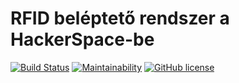 # RFID beléptető rendszer a HackerSpace-be

[![Build Status](https://travis-ci.com/D3vl0per/RFID-Door-Access.svg?token=yZsNy4qEqNvP28YpvSer&branch=master)](https://travis-ci.com/D3vl0per/RFID-Door-Access)
[![Maintainability](https://api.codeclimate.com/v1/badges/ec7912d9b7aee636e57d/maintainability)](https://codeclimate.com/github/D3vl0per/RFID-Door-Access/maintainability)
[![GitHub license](https://img.shields.io/github/license/Naereen/StrapDown.js.svg)](https://github.com/D3vl0per/RFID-Door-Access/blob/master/LICENSE)
